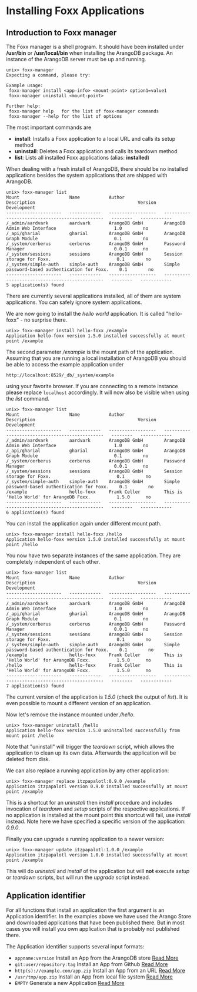 Installing Foxx Applications
============================

Introduction to Foxx manager
----------------------------

The Foxx manager is a shell program. It should have been installed under **/usr/bin** or **/usr/local/bin**
when installing the ArangoDB package. An instance of the ArangoDB server must be
up and running.

```
unix> foxx-manager
Expecting a command, please try:

Example usage:
 foxx-manager install <app-info> <mount-point> option1=value1
 foxx-manager uninstall <mount-point>

Further help:
 foxx-manager help   for the list of foxx-manager commands
 foxx-manager --help for the list of options
```

The most important commands are

* **install**: Installs a Foxx application to a local URL and calls its setup method
* **uninstall**: Deletes a Foxx application and calls its teardown method 
* **list**: Lists all installed Foxx applications (alias: **installed**)

When dealing with a fresh install of ArangoDB, there should be no installed
applications besides the system applications that are shipped with ArangoDB.

```
unix> foxx-manager list
Mount                   Name           Author               Description                                       Version    Development
---------------------   ------------   ------------------   -----------------------------------------------   --------   ------------
/_admin/aardvark        aardvark       ArangoDB GmbH        ArangoDB Admin Web Interface                      1.0        no
/_api/gharial           gharial        ArangoDB GmbH        ArangoDB Graph Module                             0.1        no
/_system/cerberus       cerberus       ArangoDB GmbH        Password Manager                                  0.0.1      no
/_system/sessions       sessions       ArangoDB GmbH        Session storage for Foxx.                         0.1        no
/_system/simple-auth    simple-auth    ArangoDB GmbH        Simple password-based authentication for Foxx.    0.1        no
---------------------   ------------   ------------------   -----------------------------------------------   --------   ------------
5 application(s) found
```

There are currently several applications installed, all of them are system applications. 
You can safely ignore system applications.  

We are now going to install the _hello world_ application. It is called 
"hello-foxx" - no surprise there.

```
unix> foxx-manager install hello-foxx /example
Application hello-foxx version 1.5.0 installed successfully at mount point /example
```

The second parameter */example* is the mount path of the application.
Assuming that you are running a local installation of ArangoDB you should be able to access the example application under

    http://localhost:8529/_db/_system/example

using your favorite browser.
If you are connecting to a remote instance please replace `localhost` accordingly.
It will now also be visible when using the *list* command.

```
unix> foxx-manager list
Mount                   Name           Author               Description                                       Version    Development
---------------------   ------------   ------------------   -----------------------------------------------   --------   ------------
/_admin/aardvark        aardvark       ArangoDB GmbH        ArangoDB Admin Web Interface                      1.0        no
/_api/gharial           gharial        ArangoDB GmbH        ArangoDB Graph Module                             0.1        no
/_system/cerberus       cerberus       ArangoDB GmbH        Password Manager                                  0.0.1      no
/_system/sessions       sessions       ArangoDB GmbH        Session storage for Foxx.                         0.1        no
/_system/simple-auth    simple-auth    ArangoDB GmbH        Simple password-based authentication for Foxx.    0.1        no
/example                hello-foxx     Frank Celler         This is 'Hello World' for ArangoDB Foxx.          1.5.0      no
---------------------   ------------   ------------------   -----------------------------------------------   --------   ------------
6 application(s) found
```

You can install the application again under different mount path. 

```
unix> foxx-manager install hello-foxx /hello
Application hello-foxx version 1.5.0 installed successfully at mount point /hello
```

You now have two separate instances of the same application. They are 
completely independent of each other.

```
unix> foxx-manager list
Mount                   Name           Author               Description                                       Version    Development
---------------------   ------------   ------------------   -----------------------------------------------   --------   ------------
/_admin/aardvark        aardvark       ArangoDB GmbH        ArangoDB Admin Web Interface                      1.0        no
/_api/gharial           gharial        ArangoDB GmbH        ArangoDB Graph Module                             0.1        no
/_system/cerberus       cerberus       ArangoDB GmbH        Password Manager                                  0.0.1      no
/_system/sessions       sessions       ArangoDB GmbH        Session storage for Foxx.                         0.1        no
/_system/simple-auth    simple-auth    ArangoDB GmbH        Simple password-based authentication for Foxx.    0.1        no
/example                hello-foxx     Frank Celler         This is 'Hello World' for ArangoDB Foxx.          1.5.0      no
/hello                  hello-foxx     Frank Celler         This is 'Hello World' for ArangoDB Foxx.          1.5.0      no
---------------------   ------------   ------------------   -----------------------------------------------   --------   ------------
7 application(s) found
```

The current version of the application is *1.5.0* (check the output of *list*).
It is even possible to mount a different version of an application.

Now let's remove the instance mounted under */hello*.

```
unix> foxx-manager uninstall /hello
Application hello-foxx version 1.5.0 uninstalled successfully from mount point /hello
```

Note that "uninstall" will trigger the *teardown* script, which allows the 
application to clean up its own data. 
Afterwards the application will be deleted from disk.

We can also replace a running application by any other application:

```
unix> foxx-manager replace itzpapalotl:0.9.0 /example
Application itzpapalotl version 0.9.0 installed successfully at mount point /example
```

This is a shortcut for an *uninstall* then *install* procedure and includes
invocation of *teardown* and *setup* scripts of the respective applications.
If no application is installed at the mount point this shortcut will fail, use *install* instead.
Note here we have specified a specific version of the application: *0.9.0*.

Finally you can upgrade a running application to a newer version:

```
unix> foxx-manager update itzpapalotl:1.0.0 /example
Application itzpapalotl version 1.0.0 installed successfully at mount point /example
```

This will do *uninstall* and *install* of the application but will **not**
execute *setup* or *teardown* scripts, but will run the *upgrade* script instead.

Application identifier
----------------------

For all functions that install an application the first argument is an Application identifier.
In the examples above we have used the Arango Store and downloaded applications that have been published there.
But in most cases you will install you own application that is probably not published there.

The Application identifier supports several input formats:
* `appname:version` Install an App from the ArangoDB store [Read More](Store.md)
* `git:user/repository:tag` Install an App from Github [Read More](Github.md)
* `http(s)://example.com/app.zip` Install an App from an URL [Read More](Remote.md)
* `/usr/tmp/app.zip` Install an App from local file system [Read More](Local.md)
* `EMPTY` Generate a new Application [Read More](Generate.md)
